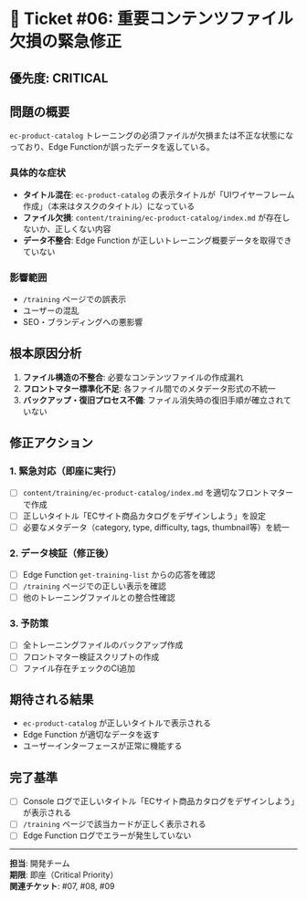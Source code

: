 # 🚨 Ticket #06: 重要コンテンツファイル欠損の緊急修正

## 優先度: **CRITICAL**

## 問題の概要

`ec-product-catalog` トレーニングの必須ファイルが欠損または不正な状態になっており、Edge Functionが誤ったデータを返している。

### 具体的な症状

- **タイトル混在**: `ec-product-catalog` の表示タイトルが「UIワイヤーフレーム作成」（本来はタスクのタイトル）になっている
- **ファイル欠損**: `content/training/ec-product-catalog/index.md` が存在しないか、正しくない内容
- **データ不整合**: Edge Function が正しいトレーニング概要データを取得できていない

### 影響範囲

- `/training` ページでの誤表示
- ユーザーの混乱
- SEO・ブランディングへの悪影響

## 根本原因分析

1. **ファイル構造の不整合**: 必要なコンテンツファイルの作成漏れ
2. **フロントマター標準化不足**: 各ファイル間でのメタデータ形式の不統一
3. **バックアップ・復旧プロセス不備**: ファイル消失時の復旧手順が確立されていない

## 修正アクション

### 1. 緊急対応（即座に実行）

- [ ] `content/training/ec-product-catalog/index.md` を適切なフロントマターで作成
- [ ] 正しいタイトル「ECサイト商品カタログをデザインしよう」を設定
- [ ] 必要なメタデータ（category, type, difficulty, tags, thumbnail等）を統一

### 2. データ検証（修正後）

- [ ] Edge Function `get-training-list` からの応答を確認
- [ ] `/training` ページでの正しい表示を確認
- [ ] 他のトレーニングファイルとの整合性確認

### 3. 予防策

- [ ] 全トレーニングファイルのバックアップ作成
- [ ] フロントマター検証スクリプトの作成
- [ ] ファイル存在チェックのCI追加

## 期待される結果

- `ec-product-catalog` が正しいタイトルで表示される
- Edge Function が適切なデータを返す
- ユーザーインターフェースが正常に機能する

## 完了基準

- [ ] Console ログで正しいタイトル「ECサイト商品カタログをデザインしよう」が表示される
- [ ] `/training` ページで該当カードが正しく表示される
- [ ] Edge Function ログでエラーが発生していない

---

**担当**: 開発チーム  
**期限**: 即座（Critical Priority）  
**関連チケット**: #07, #08, #09